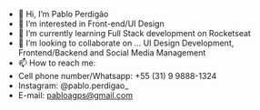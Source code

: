 - 👋 Hi, I’m Pablo Perdigão
- 👀 I’m interested in Front-end/UI Design
- 🌱 I’m currently learning Full Stack development on Rocketseat 
- 💞️ I’m looking to collaborate on ... UI Design Development, Frontend/Backend and Social Media Management
- 📫 How to reach me:
- Cell phone number/Whatsapp: +55 (31) 9 9888-1324
- Instagram: @pablo.perdigao_
- E-mail: pabloagps@gmail.com
  


<!---
PabloPerdigao/PabloPerdigao is a ✨ special ✨ repository because its `README.md` (this file) appears on your GitHub profile.
You can click the Preview link to take a look at your changes.
--->
